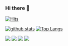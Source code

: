 ### Hi there 👋
[![Hits](https://hits.seeyoufarm.com/api/count/incr/badge.svg?url=https%3A%2F%2Fgithub.com%2Fsnrtn)](https://hits.seeyoufarm.com)

<!--
**snrtn/snrtn** is a ✨ _special_ ✨ repository because its `README.md` (this file) appears on your GitHub profile.

Here are some ideas to get you started:

- 🔭 I’m currently working on ...
- 🌱 I’m currently learning ...
- 👯 I’m looking to collaborate on ...
- 🤔 I’m looking for help with ...
- 💬 Ask me about ...
- 📫 How to reach me: ...
- 😄 Pronouns: ...
- ⚡ Fun fact: ...
-->

[![github stats](https://github-readme-stats.vercel.app/api?username=shinplest&show_icons=true&hide_border=true)](https://github.com/snrtn)
[![Top Langs](https://github-readme-stats.vercel.app/api/top-langs/?username=shinplest&layout=compact)](https://github.com/snrtn)

<a href="" target="_blank"><img src="https://img.shields.io/badge/HTML&CSS&SCSS-3776AB?style=flat-square&logo=HTML&logoColor=white"/></a>
<a href="" target="_blank"><img src="https://img.shields.io/badge/JavaScript-3DDC84?style=flat-square&logo=JavaScript&logoColor=white"/></a>
<a href="" target="_blank"><img src="https://img.shields.io/badge/React.Js-007396?style=flat-square&logo=React&logoColor=white"/></a>
<a href="" target="_blank"><img src="https://img.shields.io/badge/TypeScript-0095D5?style=flat-square&logo=TypeScript&logoColor=white"/></a>

